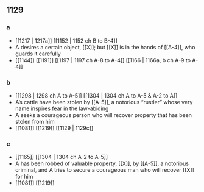 ## 1129
### a
- [[1217 | 1217a]] [[1152 | 1152 ch B to B-4]] 
- A desires a certain object, [[X]]; but [[X]] is in the hands of [[A-4]], who guards it carefully
- [[1144]] [[1191]] [[1197 | 1197 ch A-8 to A-4]] [[1166 | 1166a, b ch A-9 to A-4]] 

### b
- [[1298 | 1298 ch A to A-5]] [[1304 | 1304 ch A to A-5 &amp; A-2 to A]] 
- A’s cattle have been stolen by [[A-5]], a notorious “rustler” whose very name inspires fear in the law-abiding
- A seeks a courageous person who will recover property that has been stolen from him
- [[1081]] [[1219]] [[1129 | 1129c]] 

### c
- [[1165]] [[1304 | 1304 ch A-2 to A-5]] 
- A has been robbed of valuable property, [[X]], by [[A-5]], a notorious criminal, and A tries to secure a courageous man who will recover [[X]] for him
- [[1081]] [[1219]] 

